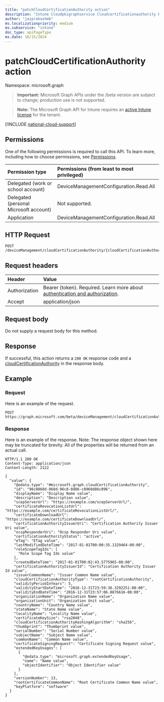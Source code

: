 ```yaml
---
title: "patchCloudCertificationAuthority action"
description: "Intune Cloudpkigraphservice Cloudcertificationauthority Patchcloudcertificationauthority Api ."
author: "jaiprakashmb"
ms.localizationpriority: medium
ms.subservice: "intune"
doc_type: apiPageType
ms.date: 10/15/2024
---
```


# patchCloudCertificationAuthority action

Namespace: microsoft.graph

> **Important:** Microsoft Graph APIs under the /beta version are subject to change; production use is not supported.

> **Note:** The Microsoft Graph API for Intune requires an [active Intune license](https://go.microsoft.com/fwlink/?linkid=839381) for the tenant.



[!INCLUDE [national-cloud-support](../../includes/all-clouds.md)]

## Permissions
One of the following permissions is required to call this API. To learn more, including how to choose permissions, see [Permissions](/graph/permissions-reference).

|Permission type|Permissions (from least to most privileged)|
|:---|:---|
|Delegated (work or school account)|DeviceManagementConfiguration.Read.All|
|Delegated (personal Microsoft account)|Not supported.|
|Application|DeviceManagementConfiguration.Read.All|

## HTTP Request
<!-- {
  "blockType": "ignored"
}
-->
``` http
POST /deviceManagement/cloudCertificationAuthority/{cloudCertificationAuthorityId}/patchCloudCertificationAuthority
```

## Request headers
|Header|Value|
|:---|:---|
|Authorization|Bearer {token}. Required. Learn more about [authentication and authorization](/graph/auth/auth-concepts).|
|Accept|application/json|

## Request body
Do not supply a request body for this method.

## Response
If successful, this action returns a `200 OK` response code and a [cloudCertificationAuthority](../resources/intune-cloudpkigraphservice-cloudcertificationauthority.md) in the response body.

## Example

### Request
Here is an example of the request.
``` http
POST https://graph.microsoft.com/beta/deviceManagement/cloudCertificationAuthority/{cloudCertificationAuthorityId}/patchCloudCertificationAuthority
```

### Response
Here is an example of the response. Note: The response object shown here may be truncated for brevity. All of the properties will be returned from an actual call.
``` http
HTTP/1.1 200 OK
Content-Type: application/json
Content-Length: 2122

{
  "value": {
    "@odata.type": "#microsoft.graph.cloudCertificationAuthority",
    "id": "96c8868d-868d-96c8-8d86-c8968d86c896",
    "displayName": "Display Name value",
    "description": "Description value",
    "scepServerUrl": "https://example.com/scepServerUrl/",
    "certificateRevocationListUrl": "https://example.com/certificateRevocationListUrl/",
    "certificateDownloadUrl": "https://example.com/certificateDownloadUrl/",
    "certificationAuthorityIssuerUri": "Certification Authority Issuer Uri value",
    "ocspResponderUri": "Ocsp Responder Uri value",
    "certificationAuthorityStatus": "active",
    "eTag": "ETag value",
    "lastModifiedDateTime": "2017-01-01T00:00:35.1329464-08:00",
    "roleScopeTagIds": [
      "Role Scope Tag Ids value"
    ],
    "createdDateTime": "2017-01-01T00:02:43.5775965-08:00",
    "certificationAuthorityIssuerId": "Certification Authority Issuer Id value",
    "issuerCommonName": "Issuer Common Name value",
    "cloudCertificationAuthorityType": "rootCertificationAuthority",
    "validityPeriodInYears": 5,
    "validityStartDateTime": "2016-12-31T23:59:36.3292251-08:00",
    "validityEndDateTime": "2016-12-31T23:57:06.8876616-08:00",
    "organizationName": "Organization Name value",
    "organizationUnit": "Organization Unit value",
    "countryName": "Country Name value",
    "stateName": "State Name value",
    "localityName": "Locality Name value",
    "certificateKeySize": "rsa2048",
    "cloudCertificationAuthorityHashingAlgorithm": "sha256",
    "thumbprint": "Thumbprint value",
    "serialNumber": "Serial Number value",
    "subjectName": "Subject Name value",
    "commonName": "Common Name value",
    "certificateSigningRequest": "Certificate Signing Request value",
    "extendedKeyUsages": [
      {
        "@odata.type": "microsoft.graph.extendedKeyUsage",
        "name": "Name value",
        "objectIdentifier": "Object Identifier value"
      }
    ],
    "versionNumber": 13,
    "rootCertificateCommonName": "Root Certificate Common Name value",
    "keyPlatform": "software"
  }
}
```
